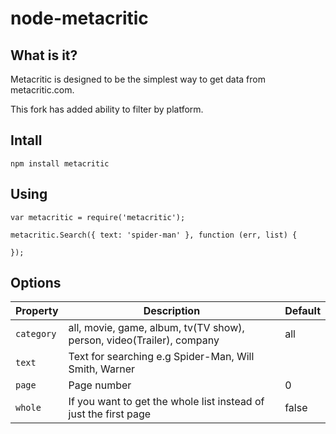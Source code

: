 ﻿# node-metacritic

## What is it?

Metacritic is designed to be the simplest way to get data from metacritic.com.

This fork has added ability to filter by platform.

## Intall

```
npm install metacritic

```

## Using

```
var metacritic = require('metacritic');

metacritic.Search({ text: 'spider-man' }, function (err, list) {

});

```

## Options

| Property | Description | Default |
| --- | --- | --- |
| `category` | all, movie, game, album, tv(TV show), person, video(Trailer), company | all |
| `text` | Text for searching e.g Spider-Man, Will Smith, Warner | |
| `page` | Page number | 0 |
| `whole` | If you want to get the whole list instead of just the first page | false |
